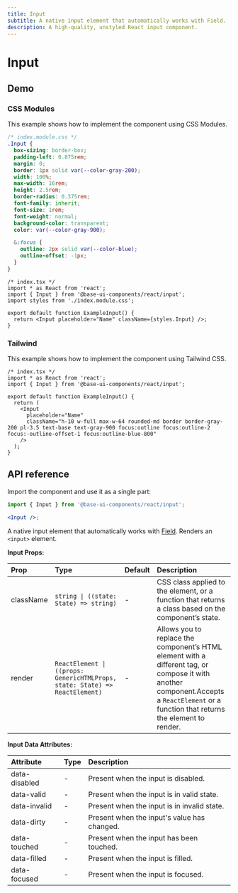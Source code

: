 ```yaml
---
title: Input
subtitle: A native input element that automatically works with Field.
description: A high-quality, unstyled React input component.
---
```


# Input

<Meta name="description" content="A high-quality, unstyled React input component." />

## Demo

### CSS Modules

This example shows how to implement the component using CSS Modules.

```css
/* index.module.css */
.Input {
  box-sizing: border-box;
  padding-left: 0.875rem;
  margin: 0;
  border: 1px solid var(--color-gray-200);
  width: 100%;
  max-width: 16rem;
  height: 2.5rem;
  border-radius: 0.375rem;
  font-family: inherit;
  font-size: 1rem;
  font-weight: normal;
  background-color: transparent;
  color: var(--color-gray-900);

  &:focus {
    outline: 2px solid var(--color-blue);
    outline-offset: -1px;
  }
}
```

```tsx
/* index.tsx */
import * as React from 'react';
import { Input } from '@base-ui-components/react/input';
import styles from './index.module.css';

export default function ExampleInput() {
  return <Input placeholder="Name" className={styles.Input} />;
}
```

### Tailwind

This example shows how to implement the component using Tailwind CSS.

```tsx
/* index.tsx */
import * as React from 'react';
import { Input } from '@base-ui-components/react/input';

export default function ExampleInput() {
  return (
    <Input
      placeholder="Name"
      className="h-10 w-full max-w-64 rounded-md border border-gray-200 pl-3.5 text-base text-gray-900 focus:outline focus:outline-2 focus:-outline-offset-1 focus:outline-blue-800"
    />
  );
}
```

## API reference

Import the component and use it as a single part:

```jsx title="Anatomy"
import { Input } from '@base-ui-components/react/input';

<Input />;
```

A native input element that automatically works with [Field](https://base-ui.com/react/components/field).
Renders an `<input>` element.

**Input Props:**

| Prop      | Type                                                                        | Default | Description                                                                                                                                                                                  |
| :-------- | :-------------------------------------------------------------------------- | :------ | :------------------------------------------------------------------------------------------------------------------------------------------------------------------------------------------- |
| className | `string \| ((state: State) => string)`                                      | -       | CSS class applied to the element, or a function that&#xA;returns a class based on the component’s state.                                                                                     |
| render    | `ReactElement \| ((props: GenericHTMLProps, state: State) => ReactElement)` | -       | Allows you to replace the component’s HTML element&#xA;with a different tag, or compose it with another component.Accepts a `ReactElement` or a function that returns the element to render. |

**Input Data Attributes:**

| Attribute     | Type | Description                                 |
| :------------ | :--- | :------------------------------------------ |
| data-disabled | -    | Present when the input is disabled.         |
| data-valid    | -    | Present when the input is in valid state.   |
| data-invalid  | -    | Present when the input is in invalid state. |
| data-dirty    | -    | Present when the input's value has changed. |
| data-touched  | -    | Present when the input has been touched.    |
| data-filled   | -    | Present when the input is filled.           |
| data-focused  | -    | Present when the input is focused.          |
